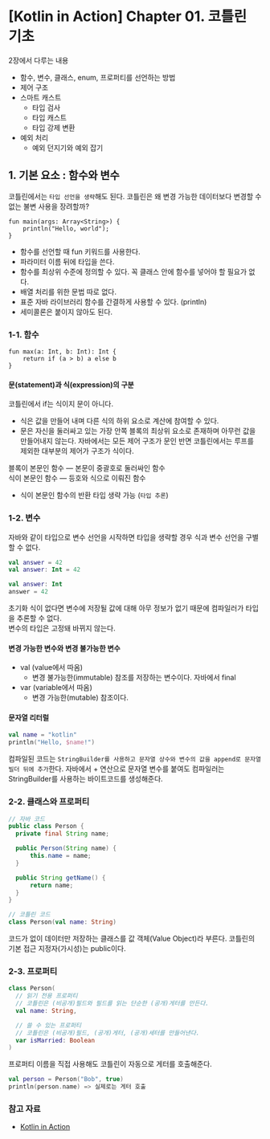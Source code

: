 # [Kotlin in Action] Chapter 01. 코틀린 기초

2장에서 다루는 내용

- 함수, 변수, 클래스, enum, 프로퍼티를 선언하는 방법
- 제어 구조
- 스마트 캐스트
    - 타입 검사
    - 타입 캐스트
    - 타입 강제 변환
- 예외 처리
    - 예외 던지기와 예외 잡기

## 1. 기본 요소 : 함수와 변수

코틀린에서는 `타입 선언을 생략`해도 된다. 코틀린은 왜 변경 가능한 데이터보다 변경할 수 없는 불변 사용을 장려할까?

    fun main(args: Array<String>) {
    	println("Hello, world");
    }

- 함수를 선언할 때 fun 키워드를 사용한다.
- 파라미터 이름 뒤에 타입을 쓴다.
- 함수를 최상위 수준에 정의할 수 있다. 꼭 클래스 안에 함수를 넣어야 할 필요가 없다.
- 배열 처리를 위한 문법 따로 없다.
- 표준 자바 라이브러리 함수를 간결하게 사용할 수 있다. (println)
- 세미콜론은 붙이지 않아도 된다.

### 1-1. 함수

```
fun max(a: Int, b: Int): Int {
    return if (a > b) a else b
}
```

#### 문(statement)과 식(expression)의 구분

코틀린에서 if는 식이지 문이 아니다. 
   - 식은 값을 만들어 내며 다른 식의 하위 요소로 계산에 참여할 수 있다.
   - 문은 자신을 둘러싸고 있는 가장 안쪽 블록의 최상위 요소로 존재하며 아무런 값을 만들어내지 않는다.
자바에서는 모든 제어 구조가 문인 반면 코틀린에서는 루프를 제외한 대부분의 제어가 구조가 식이다.

블록이 본문인 함수 — 본문이 중괄호로 둘러싸인 함수
<br />
식이 본문인 함수 — 등호와 식으로 이뤄진 함수
   - 식이 본문인 함수의 반환 타입 생략 가능 (`타입 추론`)

### 1-2. 변수

자바와 같이 타입으로 변수 선언을 시작하면 타입을 생략할 경우 식과 변수 선언을 구별할 수 없다.

```kotlin
val answer = 42
val answer: Int = 42

val answer: Int
answer = 42
```

초기화 식이 없다면 변수에 저장될 값에 대해 아무 정보가 없기 때문에 컴파일러가 타입을 추론할 수 없다.
<br />
변수의 타입은 고정돼 바뀌지 않는다.

#### 변경 가능한 변수와 변경 불가능한 변수

- val (value에서 따옴)
    - 변경 불가능한(immutable) 참조를 저장하는 변수이다. 자바에서 final
- var (variable에서 따옴)
    - 변경 가능한(mutable) 참조이다.

#### 문자열 리터럴

```kotlin
val name = "kotlin"
println("Hello, $name!")
```

컴파일된 코드는 `StringBuilder를 사용하고 문자열 상수와 변수의 값을 append로 문자열 빌더 뒤에 추가`한다. 자바에서 + 연산으로 문자열 변수를 붙여도 컴파일러는 StringBuilder를 사용하는 바이트코드를 생성해준다.

### 2-2. 클래스와 프로퍼티

```java
// 자바 코드
public class Person {
  private final String name;

  public Person(String name) {
      this.name = name;
  }

  public String getName() {
      return name;
  }
}
```

```kotlin
// 코틀린 코드
class Person(val name: String)
```

코드가 없이 데이터만 저장하는 클래스를 값 객체(Value Object)라 부른다. 코틀린의 기본 접근 지정자(가시성)는 public이다.

### 2-3. 프로퍼티

```kotlin
class Person(
  // 읽기 전용 프로퍼티
  // 코틀린은 (비공개)필드와 필드를 읽는 단순한 (공개)게터를 만든다.
  val name: String,  

  // 쓸 수 있는 프로퍼티
  // 코틀린은 (비공개)필드, (공개)게터, (공개)세터를 만들어낸다.
  var isMarried: Boolean  
)
```

프로퍼티 이름을 직접 사용해도 코틀린이 자동으로 게터를 호출해준다.

```kotlin
val person = Person("Bob", true)
println(person.name) => 실제로는 게터 호출
```


### 참고 자료

- [Kotlin in Action](https://www.aladin.co.kr/shop/wproduct.aspx?ItemId=120267010)